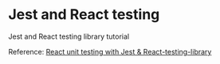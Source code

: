 # Jest and React testing
Jest and React testing library tutorial

Reference: [React unit testing with Jest & React-testing-library](https://youtu.be/3e1GHCA3GP0)
